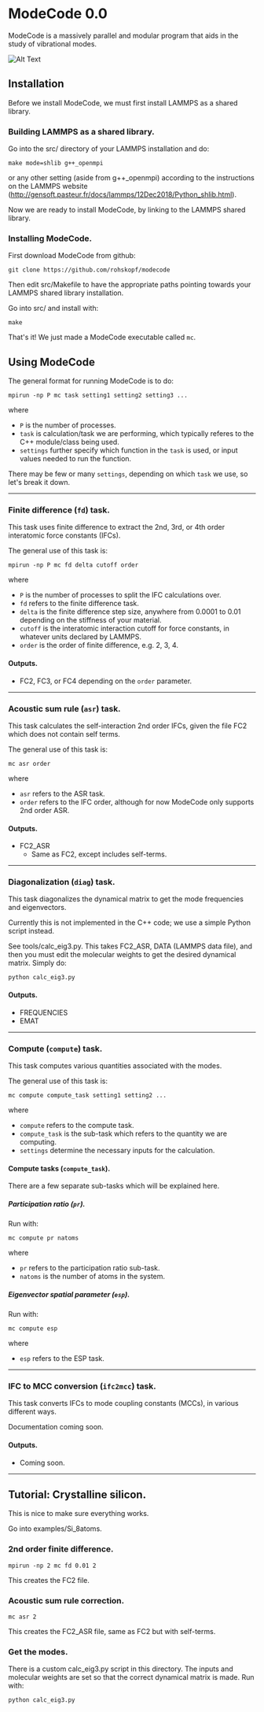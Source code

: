 # ModeCode 0.0

ModeCode is a massively parallel and modular program that aids in the study of vibrational modes.

![Alt Text](https://github.com/rohskopf/modecode/blob/main/extended_mode.gif)

## Installation

Before we install ModeCode, we must first install LAMMPS as a shared library.

### Building LAMMPS as a shared library.

Go into the src/ directory of your LAMMPS installation and do:

    make mode=shlib g++_openmpi

or any other setting (aside from g++_openmpi) according to the instructions on the LAMMPS website 
(http://gensoft.pasteur.fr/docs/lammps/12Dec2018/Python_shlib.html).

Now we are ready to install ModeCode, by linking to the LAMMPS shared library.

### Installing ModeCode.

First download ModeCode from github:

    git clone https://github.com/rohskopf/modecode

Then edit src/Makefile to have the appropriate paths pointing towards your LAMMPS shared library
installation.

Go into src/ and install with:

    make

That's it! We just made a ModeCode executable called `mc`.

## Using ModeCode

The general format for running ModeCode is to do:

    mpirun -np P mc task setting1 setting2 setting3 ...

where 

- `P` is the number of processes.
- `task` is calculation/task we are performing, which typically
referes to the C++ module/class being used. 
- `settings` further specify which function in the 
`task` is used, or input values needed to run the function.

There may be few or many `settings`, depending on which `task` we use, so let's break it down.

***

### Finite difference (`fd`) task.

This task uses finite difference to extract the 2nd, 3rd, or 4th order interatomic force constants
(IFCs). 

The general use of this task is:

    mpirun -np P mc fd delta cutoff order

where 

- `P` is the number of processes to split the IFC calculations over.
- `fd` refers to the finite difference task.
- `delta` is the finite difference step size, anywhere from 0.0001 to 0.01 depending on the 
  stiffness of your material. 
- `cutoff` is the interatomic interaction cutoff for force constants, in whatever units declared by
  LAMMPS.
- `order` is the order of finite difference, e.g. 2, 3, 4.

#### Outputs.

- FC2, FC3, or FC4 depending on the `order` parameter.

***

### Acoustic sum rule (`asr`) task.

This task calculates the self-interaction 2nd order IFCs, given the file FC2 which does not contain
self terms. 

The general use of this task is:

    mc asr order

where 

- `asr` refers to the ASR task.
- `order` refers to the IFC order, although for now ModeCode only supports 2nd order ASR.

#### Outputs.

- FC2_ASR
  - Same as FC2, except includes self-terms.

***

### Diagonalization (`diag`) task.

This task diagonalizes the dynamical matrix to get the mode frequencies and eigenvectors.

Currently this is not implemented in the C++ code; we use a simple Python script instead. 

See tools/calc_eig3.py.
This takes FC2_ASR, DATA (LAMMPS data file), and then you must edit the molecular weights to 
get the desired dynamical matrix. Simply do:

    python calc_eig3.py

#### Outputs.

- FREQUENCIES
- EMAT

***

### Compute (`compute`) task.

This task computes various quantities associated with the modes. 

The general use of this task is:

    mc compute compute_task setting1 setting2 ...

where
- `compute` refers to the compute task.
- `compute_task` is the sub-task which refers to the quantity we are computing.
- `settings` determine the necessary inputs for the calculation.

#### Compute tasks (`compute_task`).

There are a few separate sub-tasks which will be explained here.

##### Participation ratio (`pr`).

Run with:

    mc compute pr natoms

where
- `pr` refers to the participation ratio sub-task.
- `natoms` is the number of atoms in the system.

##### Eigenvector spatial parameter (`esp`).

Run with:

    mc compute esp

where
- `esp` refers to the ESP task.


***

### IFC to MCC conversion (`ifc2mcc`) task.

This task converts IFCs to mode coupling constants (MCCs), in various different ways.

Documentation coming soon.

#### Outputs.

- Coming soon.

***

## Tutorial: Crystalline silicon.

This is nice to make sure everything works.

Go into examples/Si_8atoms.

### 2nd order finite difference.

    mpirun -np 2 mc fd 0.01 2

This creates the FC2 file.

### Acoustic sum rule correction.

    mc asr 2

This creates the FC2_ASR file, same as FC2 but with self-terms. 

### Get the modes.

There is a custom calc_eig3.py script in this directory. The inputs and molecular weights are
set so that the correct dynamical matrix is made. Run with:

    python calc_eig3.py
